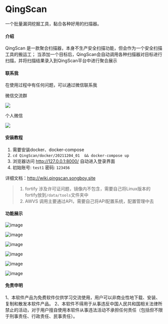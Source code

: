 # QingScan
一个批量漏洞挖掘工具，黏合各种好用的扫描器。

#### 介绍

QingScan 是一款聚合扫描器，本身不生产安全扫描功能，但会作为一个安全扫描工具的搬运工； 当添加一个目标后，QingScan会自动调用各种扫描器对目标进行扫描，并将扫描结果录入到QingScan平台中进行聚合展示


#### 联系我

在使用过程中有任何问题，可以通过微信联系我

微信交流群

![](http://oss.songboy.site/blog/65f4b8b780cf2b613b214364340bef3.jpg)

个人微信

![](http://oss.songboy.site/blog/4a5ebf7feb5b62ba4a39a8a620c3d5c.jpg)

#### 安装教程

1.  需要安装docker、docker-compose
2. `cd QingScan/docker/20211204_01  && docker-compose up `
3. 浏览器访问  http://127.0.0.1:8000/ 自动进入登录界面
4. 初始账号: `test1` 密码: `123456`

详细文档：http://wiki.qingscan.songboy.site

> 1. fortify 涉及许可证问题，镜像内不包含，需要自己将Linux版本的fortify放到`/data/tools`文件夹中
> 2. AWVS 调用主要通过API，需要自己将API配置系统，配置管理中去

#### 功能展示
![image](https://user-images.githubusercontent.com/8509054/143174877-879408de-e594-4508-aa7c-b2fe095382cb.png)

![image](https://user-images.githubusercontent.com/8509054/143174979-f93bab2f-1506-4b01-9a2c-888a1c377478.png)

![image](https://user-images.githubusercontent.com/8509054/143175009-ceb5e762-4770-469e-827d-82937550d3a6.png)


![image](https://user-images.githubusercontent.com/8509054/143175022-d7821199-ef11-4f5d-a7ac-76003bd3074f.png)

![image](https://user-images.githubusercontent.com/8509054/143175091-91d04fea-0fa7-45ad-8f39-d8d77f816cbf.png)


![image](https://user-images.githubusercontent.com/8509054/143175157-0934560b-5ed2-4ce8-bc9b-9faff19e3517.png)

#### 免责申明

1、本软件产品为免费软件仅供学习交流使用，用户可以非商业性地下载、安装、复制和散发本软件产品。
2、本软件不得用于从事违反中国人民共和国相关法律所禁止的活动，对于用户擅自使用本软件从事违法活动不承担任何责任（包括但不限于刑事责任、行政责任、民事责任）。

